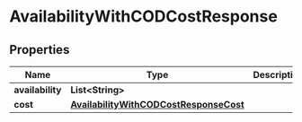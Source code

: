 

# AvailabilityWithCODCostResponse


## Properties

| Name | Type | Description | Notes |
|------------ | ------------- | ------------- | -------------|
|**availability** | **List&lt;String&gt;** |  |  |
|**cost** | [**AvailabilityWithCODCostResponseCost**](AvailabilityWithCODCostResponseCost.md) |  |  [optional] |



